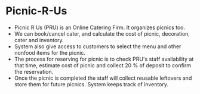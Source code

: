 # Picnic-R-Us

- Picnic R Us (PRU) is an Online Catering Firm. It organizes picnics too. 
-	We can book/cancel cater, and calculate the cost of picnic, decoration, cater and inventory.
-	System also give access to customers to select the menu and other nonfood items for the picnic. 
- The process for reserving for picnic is to check PRU's staff availability at that time, estimate cost of picnic and collect 20 % of deposit to confirm the reservation. 
- Once the picnic is completed the staff will collect reusable leftovers and store them for future picnics. System keeps track of inventory.

